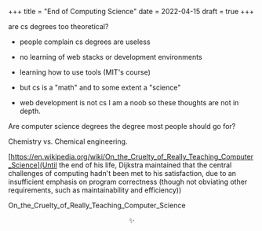 +++
title = "End of Computing Science"
date = 2022-04-15
draft = true
+++

are cs degrees too theoretical?
- people complain cs degrees are useless
- no learning of web stacks or development environments

- learning how to use tools (MIT's course)
- but cs is a "math" and to some extent a "science"
- web development is not cs
I am a noob so these thoughts are not in depth. 

Are computer science degrees the degree most people should go for? 

Chemistry vs. Chemical engineering.

[https://en.wikipedia.org/wiki/On_the_Cruelty_of_Really_Teaching_Computer_Science](Until the end of his life, Dijkstra maintained that the central challenges of computing hadn't been met to his satisfaction, due to an insufficient emphasis on program correctness (though not obviating other requirements, such as maintainability and efficiency))

On_the_Cruelty_of_Really_Teaching_Computer_Science

<center>✨</center>
